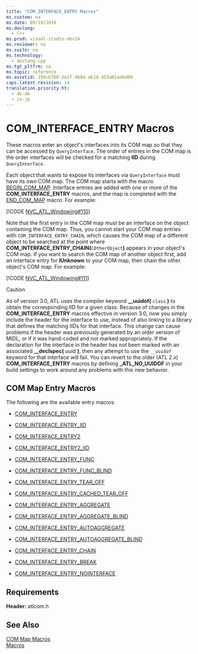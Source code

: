 ```yaml
---
title: "COM_INTERFACE_ENTRY Macros"
ms.custom: na
ms.date: 09/19/2016
ms.devlang: 
  - C++
ms.prod: visual-studio-dev14
ms.reviewer: na
ms.suite: na
ms.technology: 
  - devlang-cpp
ms.tgt_pltfrm: na
ms.topic: reference
ms.assetid: 19dcb768-2e1f-4b8d-a618-453a01a4bd00
caps.latest.revision: 14
translation.priority.ht: 
  - de-de
  - ja-jp
---
```

# COM_INTERFACE_ENTRY Macros
These macros enter an object's interfaces into its COM map so that they can be accessed by `QueryInterface`. The order of entries in the COM map is the order interfaces will be checked for a matching **IID** during `QueryInterface`.  
  
 Each object that wants to expose its interfaces via `QueryInterface` must have its own COM map. The COM map starts with the macro [BEGIN_COM_MAP](../vs140/BEGIN_COM_MAP.md). Interface entries are added with one or more of the **COM_INTERFACE_ENTRY** macros, and the map is completed with the [END_COM_MAP](../vs140/END_COM_MAP.md) macro. For example:  
  
 [!CODE [NVC_ATL_Windowing#110](../CodeSnippet/VS_Snippets_Cpp/NVC_ATL_Windowing#110)]  
  
 Note that the first entry in the COM map must be an interface on the object containing the COM map. Thus, you cannot start your COM map entries with `COM_INTERFACE_ENTRY_CHAIN`, which causes the COM map of a different object to be searched at the point where **COM_INTERFACE_ENTRY_CHAIN(**`COtherObject`**)** appears in your object's COM map. If you want to search the COM map of another object first, add an interface entry for **IUnknown** to your COM map, then chain the other object's COM map. For example:  
  
 [!CODE [NVC_ATL_Windowing#111](../CodeSnippet/VS_Snippets_Cpp/NVC_ATL_Windowing#111)]  
  
> [!CAUTION]
>  As of version 3.0, ATL uses the compiler keyword **__uuidof(** `class` **)** to obtain the corresponding IID for a given class. Because of changes in the **COM_INTERFACE_ENTRY** macros effective in version 3.0, now you simply include the header for the interface to use, instead of also linking to a library that defines the matching IIDs for that interface. This change can cause problems if the header was previously generated by an older version of MIDL, or if it was hand-coded and not marked appropriately. If the declaration for the interface in the header has not been marked with an associated **__declspec(** *uuid* **)**, then any attempt to use the `__uuidof` keyword for that interface will fail. You can revert to the older (ATL 2.x) **COM_INTERFACE_ENTRY** macros by defining **_ATL_NO_UUIDOF** in your build settings to work around any problems with this new behavior.  
  
## COM Map Entry Macros  
 The following are the available entry macros:  
  
-   [COM_INTERFACE_ENTRY](../vs140/COM_INTERFACE_ENTRY--ATL-.md)  
  
-   [COM_INTERFACE_ENTRY_IID](../vs140/COM_INTERFACE_ENTRY_IID.md)  
  
-   [COM_INTERFACE_ENTRY2](../vs140/COM_INTERFACE_ENTRY2.md)  
  
-   [COM_INTERFACE_ENTRY2_IID](../vs140/COM_INTERFACE_ENTRY2_IID.md)  
  
-   [COM_INTERFACE_ENTRY_FUNC](../vs140/COM_INTERFACE_ENTRY_FUNC.md)  
  
-   [COM_INTERFACE_ENTRY_FUNC_BLIND](../vs140/COM_INTERFACE_ENTRY_FUNC_BLIND.md)  
  
-   [COM_INTERFACE_ENTRY_TEAR_OFF](../vs140/COM_INTERFACE_ENTRY_TEAR_OFF.md)  
  
-   [COM_INTERFACE_ENTRY_CACHED_TEAR_OFF](../vs140/COM_INTERFACE_ENTRY_CACHED_TEAR_OFF.md)  
  
-   [COM_INTERFACE_ENTRY_AGGREGATE](../vs140/COM_INTERFACE_ENTRY_AGGREGATE.md)  
  
-   [COM_INTERFACE_ENTRY_AGGREGATE_BLIND](../vs140/COM_INTERFACE_ENTRY_AGGREGATE_BLIND.md)  
  
-   [COM_INTERFACE_ENTRY_AUTOAGGREGATE](../vs140/COM_INTERFACE_ENTRY_AUTOAGGREGATE.md)  
  
-   [COM_INTERFACE_ENTRY_AUTOAGGREGATE_BLIND](../vs140/COM_INTERFACE_ENTRY_AUTOAGGREGATE_BLIND.md)  
  
-   [COM_INTERFACE_ENTRY_CHAIN](../vs140/COM_INTERFACE_ENTRY_CHAIN.md)  
  
-   [COM_INTERFACE_ENTRY_BREAK](../vs140/COM_INTERFACE_ENTRY_BREAK.md)  
  
-   [COM_INTERFACE_ENTRY_NOINTERFACE](../vs140/COM_INTERFACE_ENTRY_NOINTERFACE.md)  
  
## Requirements  
 **Header:** atlcom.h  
  
## See Also  
 [COM Map Macros](../vs140/COM-Map-Macros.md)   
 [Macros](../vs140/ATL-Macros.md)